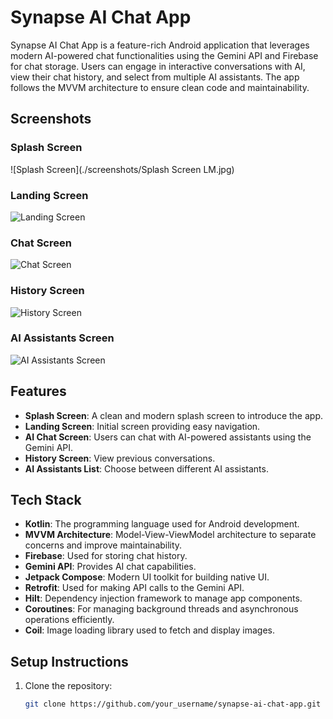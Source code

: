 # Synapse AI Chat App

Synapse AI Chat App is a feature-rich Android application that leverages modern AI-powered chat functionalities using the Gemini API and Firebase for chat storage. Users can engage in interactive conversations with AI, view their chat history, and select from multiple AI assistants. The app follows the MVVM architecture to ensure clean code and maintainability.

## Screenshots

<!-- Add your screenshots here -->

### Splash Screen
![Splash Screen](./screenshots/Splash Screen LM.jpg)

### Landing Screen
![Landing Screen](path_to_screenshot_landing_screen)

### Chat Screen
![Chat Screen](path_to_screenshot_chat_screen)

### History Screen
![History Screen](path_to_screenshot_history_screen)

### AI Assistants Screen
![AI Assistants Screen](path_to_screenshot_ai_assistants_screen)

## Features

- **Splash Screen**: A clean and modern splash screen to introduce the app.
- **Landing Screen**: Initial screen providing easy navigation.
- **AI Chat Screen**: Users can chat with AI-powered assistants using the Gemini API.
- **History Screen**: View previous conversations.
- **AI Assistants List**: Choose between different AI assistants.

## Tech Stack

- **Kotlin**: The programming language used for Android development.
- **MVVM Architecture**: Model-View-ViewModel architecture to separate concerns and improve maintainability.
- **Firebase**: Used for storing chat history.
- **Gemini API**: Provides AI chat capabilities.
- **Jetpack Compose**: Modern UI toolkit for building native UI.
- **Retrofit**: Used for making API calls to the Gemini API.
- **Hilt**: Dependency injection framework to manage app components.
- **Coroutines**: For managing background threads and asynchronous operations efficiently.
- **Coil**: Image loading library used to fetch and display images.
  
## Setup Instructions

1. Clone the repository:
   ```bash
   git clone https://github.com/your_username/synapse-ai-chat-app.git
